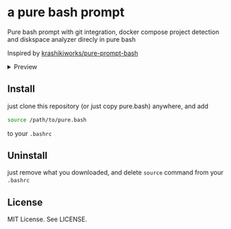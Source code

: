 # a pure bash prompt

Pure bash prompt with git integration, docker compose project detection and
diskspace analyzer direcly in pure bash

Inspired by [krashikiworks/pure-prompt-bash](https://github.com/krashikiworks/pure-prompt-bash)

<details>
<summary>Preview</summary>

**disk-analyzer**:
![disk-analyzer](assets/disk-analyzer.png)

**git-status**:
![git-status](assets/git-status.png)

**docker-status** (ssh):
![docker-showcase-up-one](assets/docker-showcase-up.png)
![docker-showcase-up-more](assets/docker-showcase-up-more.png)

</details>

## Install

just clone this repository (or just copy pure.bash) anywhere, and add

```bash
source /path/to/pure.bash
```

to your `.bashrc`

## Uninstall

just remove what you downloaded, and delete `source` command from your `.bashrc`

## License

MIT License. See LICENSE.
